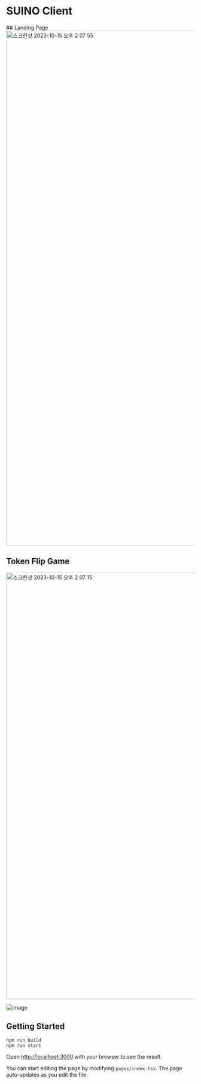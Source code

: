 # SUINO Client
<Link href="https://suino-client-4wbfwo2mn-sdds.vercel.app/"/>
## Landing Page
<img width="1374" alt="스크린샷 2023-10-15 오후 2 07 55" src="https://github.com/Casalabs/SuinoClient/assets/100527953/3d872e4c-7028-48c3-9087-b34ba5b3339e">

## Token Flip Game
<img width="1138" alt="스크린샷 2023-10-15 오후 2 07 15" src="https://github.com/Casalabs/SuinoClient/assets/100527953/7635916e-b345-4f83-8e78-42a9b957b313">

![image](https://github.com/Casalabs/SuinoClient/assets/100527953/081d98b2-2afd-43ff-a921-811ffdb9b0bc)

## Getting Started

```
npm run build
npm run start
```

Open [http://localhost:3000](http://localhost:3000) with your browser to see the result.

You can start editing the page by modifying `pages/index.tsx`. The page auto-updates as you edit the file.

